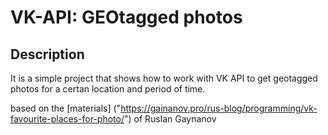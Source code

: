 # VK-API: GEOtagged photos

## Description

It is a simple project that shows how to work with VK API to get geotagged photos for a certan location and period of time.

based on the [materials] ("https://gainanov.pro/rus-blog/programming/vk-favourite-places-for-photo/") of Ruslan Gaynanov
